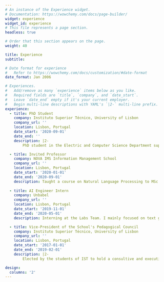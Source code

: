 ```yaml
---
# An instance of the Experience widget.
# Documentation: https://wowchemy.com/docs/page-builder/
widget: experience
widget_id: experience
# This file represents a page section.
headless: true

# Order that this section appears on the page.
weight: 40

title: Experience
subtitle:

# Date format for experience
#   Refer to https://wowchemy.com/docs/customization/#date-format
date_format: Jan 2006

# Experiences.
#   Add/remove as many `experience` items below as you like.
#   Required fields are `title`, `company`, and `date_start`.
#   Leave `date_end` empty if it's your current employer.
#   Begin multi-line descriptions with YAML's `|2-` multi-line prefix.
experience:
  - title: PhD Student
    company: Instituto Superior Técnico, University of Lisbon
    company_url: ''
    location: Lisbon, Portugal
    date_start: '2020-09-01'
    date_end: ''
    description: |2-
        PhD student in the Electric and Computer Science Department supervised by André Martins and Mário Figueiredo. Research on NLP framed on the objectives of the [MAIA](https://www.cmuportugal.org/large-scale-collaborative-research-projects/maia/) Project in the scope of the CMU Portugal program.

  - title: Invited Professor
    company: NOVA IMS Information Management School
    company_url: ''
    location: Lisbon, Portugal
    date_start: '2020-01-01'
    date_end: '2020-09-01'
    description: Taught a course on Natural Language Processing to MSc students of the Data Science and Advanced Analytics program.
        
  - title: AI Engineer Intern
    company: Unbabel
    company_url: ''
    location: Lisbon, Portugal
    date_start: '2019-11-01'
    date_end: '2020-05-01'
    description: Interning at the Labs Team. I mainly focused on text generation, transfer learning and transcription enrichment.

  - title: Vice-President of the School's Pedagogical Council
    company: Instituto Superior Técnico, University of Lisbon
    company_url: ''
    location: Lisbon, Portugal
    date_start: '2017-01-01'
    date_end: '2019-02-01'
    description: |2-
        Elected by the students of IST to hold a consultive and executive position at the school.

design:
  columns: '2'
---
```

